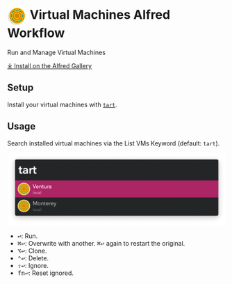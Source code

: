 # <img src='Workflow/icon.png' width='45' align='center' alt='icon'> Virtual Machines Alfred Workflow

Run and Manage Virtual Machines

<a href='https://alfred.app/workflows/vitor/virtual-machines'>⤓ Install on the Alfred Gallery</a>

## Setup

Install your virtual machines with [`tart`](https://github.com/cirruslabs/tart).

## Usage

Search installed virtual machines via the List VMs Keyword (default: `tart`).

![Listing installed virtual machines](Workflow/images/about/tart.png)

* <kbd>↩&#xFE0E;</kbd>: Run.
* <kbd>⌘</kbd><kbd>↩&#xFE0E;</kbd>: Overwrite with another. <kbd>⌘</kbd><kbd>↩&#xFE0E;</kbd> again to restart the original.
* <kbd>⌥</kbd><kbd>↩&#xFE0E;</kbd>: Clone.
* <kbd>⌃</kbd><kbd>↩&#xFE0E;</kbd>: Delete.
* <kbd>⇧</kbd><kbd>↩&#xFE0E;</kbd>: Ignore.
* <kbd>fn</kbd><kbd>↩&#xFE0E;</kbd>: Reset ignored.
